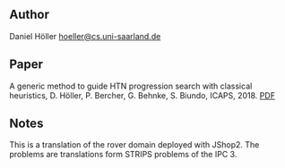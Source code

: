 ## Author
Daniel Höller <hoeller@cs.uni-saarland.de>

## Paper
A generic method to guide HTN progression search with classical heuristics, D. Höller, P. Bercher, G. Behnke, S. Biundo, ICAPS, 2018. [PDF](https://aaai.org/ocs/index.php/ICAPS/ICAPS18/paper/view/17764/16969)

## Notes
This is a translation of the rover domain deployed with JShop2. The problems are translations form STRIPS problems of the IPC 3.

